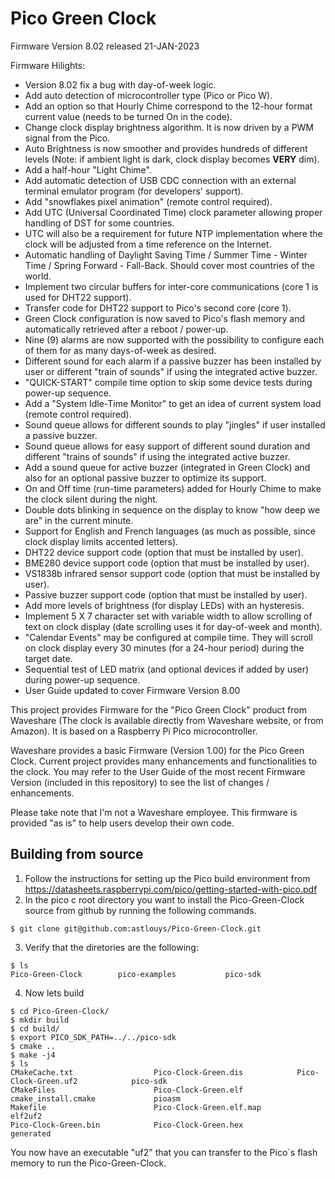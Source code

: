# Pico Green Clock
Firmware Version 8.02 released 21-JAN-2023

Firmware Hilights:

- Version 8.02 fix a bug with day-of-week logic.
- Add auto detection of microcontroller type (Pico or Pico W).
- Add an option so that Hourly Chime correspond to the 12-hour format current value (needs to be turned On in the code).
- Change clock display brightness algorithm. It is now driven by a PWM signal from the Pico.
- Auto Brightness is now smoother and provides hundreds of different levels (Note: if ambient light is dark, clock display becomes **VERY** dim).
- Add a half-hour "Light Chime".
- Add automatic detection of USB CDC connection with an external terminal emulator program (for developers' support).
- Add "snowflakes pixel animation" (remote control required).
- Add UTC (Universal Coordinated Time) clock parameter allowing proper handling of DST for some countries.
- UTC will also be a requirement for future NTP implementation where the clock will be adjusted from a time reference on the Internet.
- Automatic handling of Daylight Saving Time / Summer Time - Winter Time / Spring Forward - Fall-Back. Should cover most countries of the world.
- Implement two circular buffers for inter-core communications (core 1 is used for DHT22 support).
- Transfer code for DHT22 support to Pico's second core (core 1).
- Green Clock configuration is now saved to Pico's flash memory and automatically retrieved after a reboot / power-up.
- Nine (9) alarms are now supported with the possibility to configure each of them for as many days-of-week as desired.
- Different sound for each alarm if a passive buzzer has been installed by user or different "train of sounds" if using the integrated active buzzer.
- "QUICK-START" compile time option to skip some device tests during power-up sequence.
- Add a "System Idle-Time Monitor" to get an idea of current system load (remote control required).
- Sound queue allows for different sounds to play "jingles" if user installed a passive buzzer.
- Sound queue allows for easy support of different sound duration and different "trains of sounds" if using the integrated active buzzer.
- Add a sound queue for active buzzer (integrated in Green Clock) and also for an optional passive buzzer to optimize its support. 
- On and Off time (run-time parameters) added for Hourly Chime to make the clock silent during the night.
- Double dots blinking in sequence on the display to know "how deep we are" in the current minute.
- Support for English and French languages (as much as possible, since clock display limits accented letters).
- DHT22 device support code (option that must be installed by user).
- BME280 device support code (option that must be installed by user).
- VS1838b infrared sensor support code (option that must be installed by user).
- Passive buzzer support code (option that must be installed by user).
- Add more levels of brightness (for display LEDs) with an hysteresis.
- Implement 5 X 7 character set with variable width to allow scrolling of text on clock display (date scrolling uses it for day-of-week and month).
- "Calendar Events" may be configured at compile time. They will scroll on clock display every 30 minutes (for a 24-hour period) during the target date.
- Sequential test of LED matrix (and optional devices if added by user) during power-up sequence.
- User Guide updated to cover Firmware Version 8.00

This project provides Firmware for the "Pico Green Clock" product from Waveshare (The clock is available directly from Waveshare website, or from Amazon).
It is based on a Raspberry Pi Pico microcontroller.

Waveshare provides a basic Firmware (Version 1.00) for the Pico Green Clock. Current project provides many enhancements and functionalities to the clock.
You may refer to the User Guide of the most recent Firmware Version (included in this repository) to see the list of changes / enhancements.

Please take note that I'm not a Waveshare employee. This firmware is provided "as is" to help users develop their own code.

## Building from source
1. Follow the instructions for setting up the Pico build environment from https://datasheets.raspberrypi.com/pico/getting-started-with-pico.pdf
2. In the pico c root directory you want to install the Pico-Green-Clock source from github by running the following commands.
```
$ git clone git@github.com:astlouys/Pico-Green-Clock.git
```
3. Verify that the diretories are the following:
```
$ ls
Pico-Green-Clock        pico-examples           pico-sdk
```
4. Now lets build
```
$ cd Pico-Green-Clock/
$ mkdir build
$ cd build/
$ export PICO_SDK_PATH=../../pico-sdk
$ cmake ..
$ make -j4
$ ls
CMakeCache.txt                  Pico-Clock-Green.dis            Pico-Clock-Green.uf2            pico-sdk
CMakeFiles                      Pico-Clock-Green.elf            cmake_install.cmake             pioasm
Makefile                        Pico-Clock-Green.elf.map        elf2uf2
Pico-Clock-Green.bin            Pico-Clock-Green.hex            generated
```
You now have an executable "uf2" that you can transfer to the Pico`s flash memory to run the Pico-Green-Clock.
